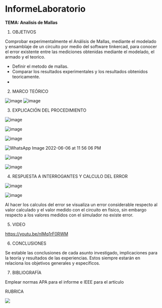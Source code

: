 # InformeLaboratorio

**TEMA: Analisis de Mallas**

1. OBJETIVOS

Comprobar experimentalmente el Análisis de Mallas, mediante el modelado y ensamblaje de un circuito por medio del software tinkercad, para conocer el error existente entre las mediciones obtenidas mediante el modelado, el armado y el teorico.

* Definir el metodo de mallas.
* Comparar los resultados experimentales y los resultados obtenidos teoricamente.
* 

2. MARCO TEÓRICO 

![image](https://user-images.githubusercontent.com/105679480/172375757-dc41681a-72dc-470f-8f2a-d80a0b50c1e4.png)
![image](https://user-images.githubusercontent.com/105679480/172375837-ba5a2938-3e1a-44ac-9bfd-d4e603e123c1.png)


3. EXPLICACIÓN DEL PROCEDIMIENTO

![image](https://user-images.githubusercontent.com/105570939/172309309-2a8a5ab5-6607-4a63-b940-bbc79b831a7c.png)

![image](https://user-images.githubusercontent.com/105570939/172309352-5b8d7d47-2c4f-4ab2-8d19-44103c669983.png)

![image](https://user-images.githubusercontent.com/105570939/172309406-1fd87854-652a-42fe-ae16-d46b1391b84f.png)

![WhatsApp Image 2022-06-06 at 11 56 06 PM](https://user-images.githubusercontent.com/105570939/172309859-16d335c6-9669-4d6a-a18e-53ff8766bc6a.jpeg)

![image](https://user-images.githubusercontent.com/105570939/172309471-e74166d6-3612-477e-abec-42c24ca1c38c.png)

![image](https://user-images.githubusercontent.com/105570939/172310080-1ddae17f-9de4-4997-b39f-72376f53f7be.png)

4. RESPUESTA A INTERROGANTES Y CALCULO DEL ERROR

![image](https://user-images.githubusercontent.com/105570939/172310168-f849f9a3-7083-4b1b-8f6f-f8fcd2aaa9bc.png)

![image](https://user-images.githubusercontent.com/105570939/172313240-8a1fed3b-3c6d-4a90-85f0-3a066ca8d189.png)

Al hacer los calculos del error se visualiza un error considerable respecto al valor calculado y el valor medido con el circuito en fisico, sin embargo respecto a los valores medidos con el simulador no existe error.

5. VIDEO

https://youtu.be/nlMq1rF0RWM

6. CONCLUSIONES

Se estable las conclusiones de cada asunto investigado, implicaciones para la teoría y resultados de las experiencias. Estos siempre estarán en relaciona los objetivos generales y específicos.


7. BIBLIOGRAFÍA

Emplear normas APA para el informe e IEEE para el artículo


RUBRICA

![](https://github.com/doalulema/InformeLaboratorio/blob/main/Laboratorio.png)
